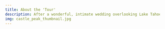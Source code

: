 ```yaml
---
title: About the 'Tour'
description: After a wonderful, intimate wedding overlooking Lake Tahoe on October 13th, 2017, Becca and Dan want to travel around to various places of the country to celebrate with their friends and extended families — thus, the birth of the 'Loman Love Tour' concept. Throughout the Summer of 2018, they will be bringing the party to several different friends-and-family hubs around the country.
img: castle_peak_thumbnail.jpg
---
```

